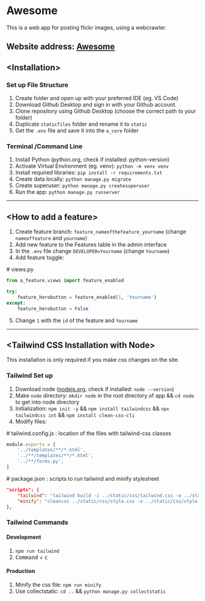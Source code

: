 # Awesome

This is a web app for posting flickr images, using a webcrawler.

Website address: [Awesome](https://awesome.frankxue.ca/)
---

## \<Installation>

### Set up File Structure

1. Create folder and open up with your preferred IDE (eg. VS Code)
2. Download Github Desktop and sign in with your Github account.
3. Clone repository using Github Desktop (choose the correct path to your folder)
4. Duplicate `staticfiles` folder and rename it to `static`
5. Get the `.env` file and save it into the `a_core` folder

### Terminal /Command Line

1. Install Python (python.org, check if installed: python-version)
2. Activate Virtual Environment (eg. venv): `python -m venv venv`
3. Install required libraries: `pip install -r requirements.txt`
4. Create data locally: `python manage.py migrate`
5. Create superuser: `python manage.py createsuperuser`
6. Run the app: `python manage.py runserver`

---

## \<How to add a feature>

1. Create feature branch: `feature_nameofthefeature_yourname` (change `nameoffeature` and `yourname`)
2. Add new feature to the Features table in the admin interface
3. In the `.env` file change `DEVELOPER=Yourname` (change `Yourname`)
4. Add feature toggle:

\# views.py
```python
from a_feature.views import feature_enabled

try: 
    feature_herobutton = feature_enabled(1, 'Yourname')
except:
    feature_herobutton = False
```
5. Change `1` with the `id` of the feature and `Yourname`

---

## \<Tailwind CSS Installation with Node>

This installation is only required if you make css changes on the site.

### Tailwind Set up

1. Download node ([nodejs.org](https://nodejs.org/en), check if installed: `node --version`)
2. Make `node` directory: `mkdir node` in the root directory of app && `cd node` to get into node directory
3. Initialization: `npm init -y` && `npm install tailwindcss` && `npx tailwindcss int` && `npm install clean-css-cli`
4. Modify files:

\# tailwind.config.js : location of the files with tailwind-css classes

```javascript
module.exports = [
    '../templates/**/*.html',
    '../**/templates/**/*.html',
    '../**/forms.py',
]
```

\# package.json : scripts to run tailwind and minify stylesheet

```json
"scripts": {
    "tailwind": "tailwind build -i ../static/css/tailwind.css -o ../static/css/style.css --watch",
    "minify": "cleancss ../static/css/style.css -o ../static/css/style.min.css"
},
```

### Tailwind Commands

#### Development

1. `npm run tailwind`
2. <kbd>Command</kbd> + <kbd>c</kbd>

#### Production

1. Minify the css file: `npm run minify`
2. Use collectstatic: `cd ..` && `python manage.py collectstatic`